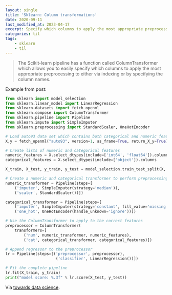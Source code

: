 ```yaml
---
layout: single
title: 'Sklearn: Column transformations'
date: 2020-09-11
last_modified_at: 2023-04-17
excerpt: Specify which columns to apply the most appropriate preprocessing
categories: til
tags:
    - sklearn
    - til
---
```


> The Scikit-learn pipeline has a function called ColumnTransformer
> which allows you to easily specify which columns to apply the most appropriate preprocessing
> to either via indexing or by specifying the column names.

Example from post:

```python
from sklearn import model_selection
from sklearn.linear_model import LinearRegression
from sklearn.datasets import fetch_openml
from sklearn.compose import ColumnTransformer
from sklearn.pipeline import Pipeline
from sklearn.impute import SimpleImputer
from sklearn.preprocessing import StandardScaler, OneHotEncoder

# Load auto93 data set which contains both categorical and numeric features
X,y = fetch_openml("auto93", version=1, as_frame=True, return_X_y=True)

# Create lists of numeric and categorical features
numeric_features = X.select_dtypes(include=['int64', 'float64']).columns
categorical_features = X.select_dtypes(include=['object']).columns

X_train, X_test, y_train, y_test = model_selection.train_test_split(X, y, random_state=0)

# Create a numeric and categorical transformer to perform preprocessing steps
numeric_transformer = Pipeline(steps=[
    ('imputer', SimpleImputer(strategy='median')),
    ('scaler', StandardScaler())])

categorical_transformer = Pipeline(steps=[
    ('imputer', SimpleImputer(strategy='constant', fill_value='missing')),
    ('one_hot', OneHotEncoder(handle_unknown='ignore'))])

# Use the ColumnTransformer to apply to the correct features
preprocessor = ColumnTransformer(
    transformers=[
        ('num', numeric_transformer, numeric_features),
        ('cat', categorical_transformer, categorical_features)])

# Append regressor to the preprocessor
lr = Pipeline(steps=[('preprocessor', preprocessor),
                      ('classifier', LinearRegression())])

# Fit the complete pipeline
lr.fit(X_train, y_train)
print("model score: %.3f" % lr.score(X_test, y_test))
```

Via [towards data science](https://towardsdatascience.com/10-things-you-didnt-know-about-scikit-learn-cccc94c50e4f).
